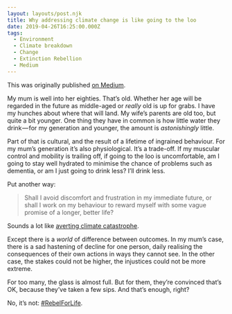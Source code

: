 ```yaml
---
layout: layouts/post.njk
title: Why addressing climate change is like going to the loo
date: 2019-04-26T16:25:00.000Z
tags:
  - Environment
  - Climate breakdown
  - Change
  - Extinction Rebellion
  - Medium
---
```

This was originally published [on Medium](https://medium.com/@schofeld/why-addressing-climate-change-is-like-going-to-the-loo-d7a826e3a409).

My mum is well into her eighties. That’s old. Whether her age will be regarded in the future as middle-aged or _really_ old is up for grabs. I have my hunches about where that will land. My wife’s parents are old too, but quite a bit younger. One thing they have in common is how little water they drink — for my generation and younger, the amount is _astonishingly_ little.

Part of that is cultural, and the result of a lifetime of ingrained behaviour. For my mum’s generation it’s also physiological. It’s a trade-off. If my muscular control and mobility is trailing off, if going to the loo is uncomfortable, am I going to stay well hydrated to minimise the chance of problems such as dementia, or am I just going to drink less? I’ll drink less.

Put another way: 

> Shall I avoid discomfort and frustration in my immediate future, or shall I work on my behaviour to reward myself with some vague promise of a longer, better life?

Sounds a lot like [averting climate catastrophe](https://www.bbc.co.uk/programmes/m00049b1).

Except there is a _world_ of difference between outcomes. In my mum’s case, there is a sad hastening of decline for one person, daily realising the consequences of their own actions in ways they cannot see. In the other case, the stakes could not be higher, the injustices could not be more extreme.

For too many, the glass is almost full. But for them, they’re convinced that’s OK, because they’ve taken a few sips. And that’s enough, right?

No, it’s not: [#RebelForLife](https://rebellion.earth/).
